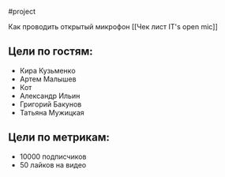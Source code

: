 #project

Как проводить открытый микрофон
[[Чек лист IT's open mic]]
## Цели по гостям:
- Кира Кузьменко
- Артем Малышев
- Кот
- Александр Ильин
- Григорий Бакунов
- Татьяна Мужицкая

## Цели по метрикам:
- 10000 подписчиков
- 50 лайков на видео



